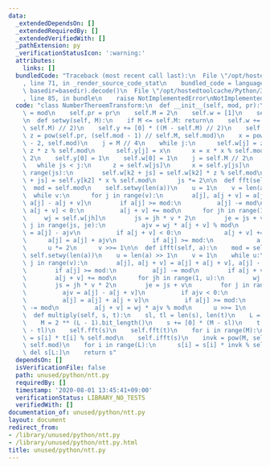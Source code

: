 ```yaml
---
data:
  _extendedDependsOn: []
  _extendedRequiredBy: []
  _extendedVerifiedWith: []
  _pathExtension: py
  _verificationStatusIcon: ':warning:'
  attributes:
    links: []
  bundledCode: "Traceback (most recent call last):\n  File \"/opt/hostedtoolcache/Python/3.8.5/x64/lib/python3.8/site-packages/onlinejudge_verify/documentation/build.py\"\
    , line 71, in _render_source_code_stat\n    bundled_code = language.bundle(stat.path,\
    \ basedir=basedir).decode()\n  File \"/opt/hostedtoolcache/Python/3.8.5/x64/lib/python3.8/site-packages/onlinejudge_verify/languages/python.py\"\
    , line 85, in bundle\n    raise NotImplementedError\nNotImplementedError\n"
  code: "class NumberTheroemTransform:\n  def __init__(self, mod, pr):\n    self.mod\
    \ = mod\n    self.pr = pr\n    self.M = 2\n    self.w = [1]\n    self.y = [1]\n\
    \n  def setwy(self, M):\n    if M <= self.M: return\n    self.w += [0] * ((M -\
    \ self.M) // 2)\n    self.y += [0] * ((M - self.M) // 2)\n    self.M = M\n   \
    \ z = pow(self.pr, (self.mod - 1) // self.M, self.mod)\n    x = pow(z, self.mod\
    \ - 2, self.mod)\n    j = M // 4\n    while j:\n      self.w[j] = z\n      z =\
    \ z * z % self.mod\n      self.y[j] = x\n      x = x * x % self.mod\n      j //=\
    \ 2\n    self.y[0] = 1\n    self.w[0] = 1\n    j = self.M // 2\n    js = 2\n \
    \   while js < j:\n      z = self.w[js]\n      x = self.y[js]\n      for k2 in\
    \ range(js):\n        self.w[k2 + js] = self.w[k2] * z % self.mod\n        self.y[k2\
    \ + js] = self.y[k2] * x % self.mod\n      js *= 2\n\n  def fft(self, a):\n  \
    \  mod = self.mod\n    self.setwy(len(a))\n    u = 1\n    v = len(a) >> 1\n  \
    \  while v:\n      for j in range(v):\n        a[j], a[j + v] = a[j] + a[j + v],\
    \ a[j] - a[j + v]\n        if a[j] >= mod:\n          a[j] -= mod\n        if\
    \ a[j + v] < 0:\n          a[j + v] += mod\n      for jh in range(1, u):\n   \
    \     wj = self.w[jh]\n        js = jh * v * 2\n        je = js + v\n        for\
    \ j in range(js, je):\n          ajv = wj * a[j + v] % mod\n          a[j + v]\
    \ = a[j] - ajv\n          if a[j + v] < 0:\n            a[j + v] += mod\n    \
    \      a[j] = a[j] + ajv\n          if a[j] >= mod:\n            a[j] -= mod\n\
    \      u *= 2\n      v >>= 1\n\n  def ifft(self, a):\n    mod = self.mod\n   \
    \ self.setwy(len(a))\n    u = len(a) >> 1\n    v = 1\n    while u:\n      for\
    \ j in range(v):\n        a[j], a[j + v] = a[j] + a[j + v], a[j] - a[j + v]\n\
    \        if a[j] >= mod:\n          a[j] -= mod\n        if a[j + v] < 0:\n  \
    \        a[j + v] += mod\n      for jh in range(1, u):\n        wj = self.y[jh]\n\
    \        js = jh * v * 2\n        je = js + v\n        for j in range(js, je):\n\
    \          ajv = a[j] - a[j + v]\n          if ajv < 0:\n            ajv += mod\n\
    \          a[j] = a[j] + a[j + v]\n          if a[j] >= mod:\n            a[j]\
    \ -= mod\n          a[j + v] = wj * ajv % mod\n      u >>= 1\n      v *= 2\n\n\
    \  def multiply(self, s, t):\n    sl, tl = len(s), len(t)\n    L = sl + tl - 1\n\
    \    M = 2 ** (L - 1).bit_length()\n    s += [0] * (M - sl)\n    t += [0] * (M\
    \ - tl)\n    self.fft(s)\n    self.fft(t)\n    for i in range(M):\n      s[i]\
    \ = s[i] * t[i] % self.mod\n    self.ifft(s)\n    invk = pow(M, self.mod - 2,\
    \ self.mod)\n    for i in range(L):\n      s[i] = s[i] * invk % self.mod\n   \
    \ del s[L:]\n    return s"
  dependsOn: []
  isVerificationFile: false
  path: unused/python/ntt.py
  requiredBy: []
  timestamp: '2020-08-01 13:45:41+09:00'
  verificationStatus: LIBRARY_NO_TESTS
  verifiedWith: []
documentation_of: unused/python/ntt.py
layout: document
redirect_from:
- /library/unused/python/ntt.py
- /library/unused/python/ntt.py.html
title: unused/python/ntt.py
---
```

